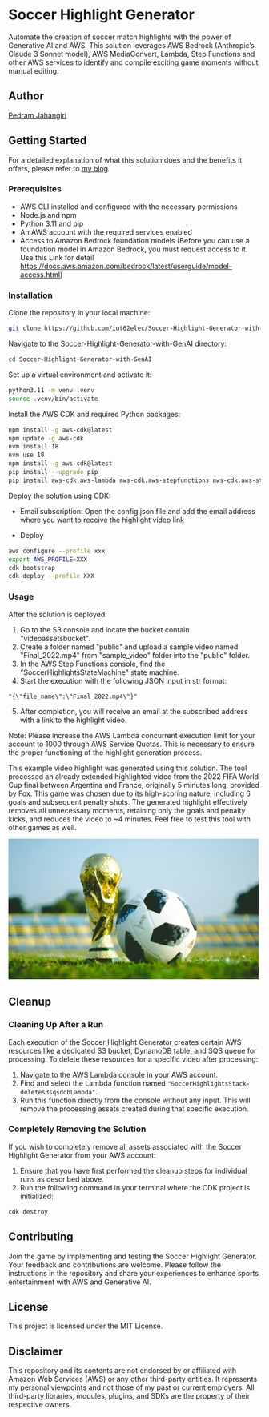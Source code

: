 
# Soccer Highlight Generator

Automate the creation of soccer match highlights with the power of Generative AI and AWS. This solution leverages AWS Bedrock (Anthropic’s Claude 3 Sonnet model), AWS MediaConvert, Lambda, Step Functions and other AWS services to identify and compile exciting game moments without manual editing.

## Author

[Pedram Jahangiri](www.linkedin.com/in/pedram-jahangiri)

## Getting Started

For a detailed explanation of what this solution does and the benefits it offers, please refer to [my blog](https://medium.com/@pedram.jahangiri62/accelerating-sport-highlights-generation-with-genai-ffdfd5c51685)

### Prerequisites

- AWS CLI installed and configured with the necessary permissions
- Node.js and npm
- Python 3.11 and pip
- An AWS account with the required services enabled
- Access to Amazon Bedrock foundation models (Before you can use a foundation model in Amazon Bedrock, you must request access to it. Use this Link for detail <https://docs.aws.amazon.com/bedrock/latest/userguide/model-access.html>)

### Installation

Clone the repository in your local machine:

```bash
git clone https://github.com/iut62elec/Soccer-Highlight-Generator-with-GenAI.git
```


Navigate to the Soccer-Highlight-Generator-with-GenAI directory:

```bash
cd Soccer-Highlight-Generator-with-GenAI
```

Set up a virtual environment and activate it:

```bash
python3.11 -m venv .venv
source .venv/bin/activate
```

Install the AWS CDK and required Python packages:

```bash
npm install -g aws-cdk@latest
npm update -g aws-cdk
nvm install 18
nvm use 18
npm install -g aws-cdk@latest
pip install --upgrade pip
pip install aws-cdk.aws-lambda aws-cdk.aws-stepfunctions aws-cdk.aws-stepfunctions-tasks aws-cdk.aws-cloudfront aws_cdk.aws_cloudfront_origins aws-cdk.aws-s3-deployment
```

Deploy the solution using CDK:

- Email subscription: Open the config.json file and add the email address where you want to receive the highlight video link

- Deploy

```bash
aws configure --profile xxx
export AWS_PROFILE=XXX
cdk bootstrap
cdk deploy --profile XXX
```

### Usage

After the solution is deployed:

1. Go to the S3 console and locate the bucket contain "videoassetsbucket".
2. Create a folder named "public" and upload a sample video named "Final_2022.mp4" from "sample_video" folder into the "public" folder.
3. In the AWS Step Functions console, find the "SoccerHighlightsStateMachine" state machine.
4. Start the execution with the following JSON input in str format:

```
"{\"file_name\":\"Final_2022.mp4\"}"
```
5. After completion, you will receive an email at the subscribed address with a link to the highlight video.


Note: Please increase the AWS Lambda concurrent execution limit for your account to 1000 through AWS Service Quotas. This is necessary to ensure the proper functioning of the highlight generation process.


This example video highlight was generated using this solution. The tool processed an already extended highlighted video from the 2022 FIFA World Cup final between Argentina and France, originally 5 minutes long, provided by Fox. This game was chosen due to its high-scoring nature, including 6 goals and subsequent penalty shots. The generated highlight effectively removes all unnecessary moments, retaining only the goals and penalty kicks, and reduces the video to ~4 minutes. Feel free to test this tool with other games as well.


<a href="https://vimeo.com/935254589?share=copy">
    <img src="./sample_video/cover.jpg" alt="Watch the video" width="500"/>
</a>


## Cleanup

### Cleaning Up After a Run

Each execution of the Soccer Highlight Generator creates certain AWS resources like a dedicated S3 bucket, DynamoDB table, and SQS queue for processing. To delete these resources for a specific video after processing:

1. Navigate to the AWS Lambda console in your AWS account.
2. Find and select the Lambda function named `"SoccerHighlightsStack-deletes3sqsddbLambda"`.
3. Run this function directly from the console without any input. This will remove the processing assets created during that specific execution.

### Completely Removing the Solution

If you wish to completely remove all assets associated with the Soccer Highlight Generator from your AWS account:

1. Ensure that you have first performed the cleanup steps for individual runs as described above.
2. Run the following command in your terminal where the CDK project is initialized:

```bash
cdk destroy
```

## Contributing

Join the game by implementing and testing the Soccer Highlight Generator. Your feedback and contributions are welcome. Please follow the instructions in the repository and share your experiences to enhance sports entertainment with AWS and Generative AI.

## License

This project is licensed under the MIT License.

## Disclaimer

This repository and its contents are not endorsed by or affiliated with Amazon Web Services (AWS) or any other third-party entities. It represents my personal viewpoints and not those of my past or current employers. All third-party libraries, modules, plugins, and SDKs are the property of their respective owners.


